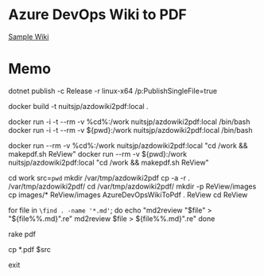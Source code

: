 # Azure DevOps Wiki to PDF

[Sample Wiki](https://nuits.visualstudio.com/Azure-DevOps-Wiki-to-PDF-Sample-Site/_wiki/wikis)

# Memo

dotnet publish -c Release -r linux-x64 /p:PublishSingleFile=true

docker build -t nuitsjp/azdowiki2pdf:local .

docker run -i -t --rm -v %cd%:/work nuitsjp/azdowiki2pdf:local /bin/bash
docker run -i -t --rm -v ${pwd}:/work nuitsjp/azdowiki2pdf:local /bin/bash

docker run --rm -v %cd%:/work nuitsjp/azdowiki2pdf:local "cd /work && makepdf.sh ReView"
docker run --rm -v ${pwd}:/work nuitsjp/azdowiki2pdf:local "cd /work && makepdf.sh ReView"



cd work
src=`pwd`
mkdir /var/tmp/azdowiki2pdf
cp -a -r . /var/tmp/azdowiki2pdf/
cd /var/tmp/azdowiki2pdf/
mkdir -p ReView/images
cp images/* ReView/images
AzureDevOpsWikiToPdf . ReView
cd ReView

for file in `\find . -name '*.md'`; do
    echo "md2review "$file" > "${file%%.md}".re"
    md2review $file > ${file%%.md}".re"
done

rake pdf

cp *.pdf $src

exit